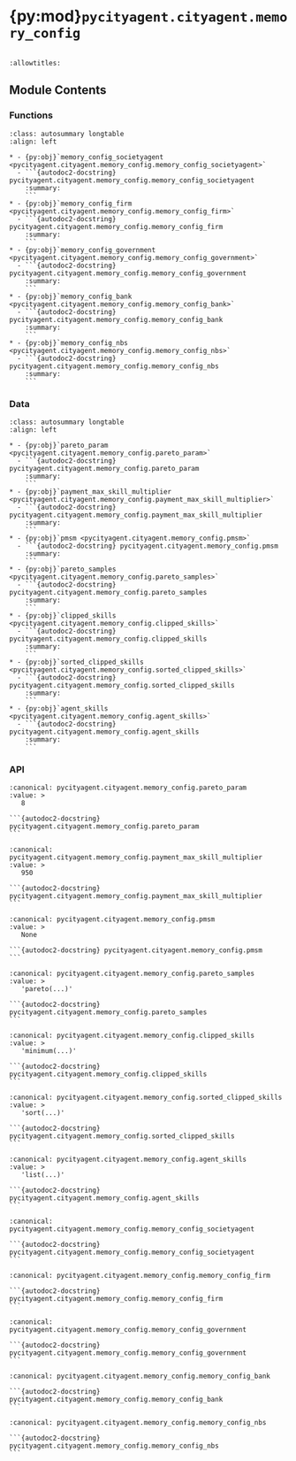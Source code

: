 # {py:mod}`pycityagent.cityagent.memory_config`

```{py:module} pycityagent.cityagent.memory_config
```

```{autodoc2-docstring} pycityagent.cityagent.memory_config
:allowtitles:
```

## Module Contents

### Functions

````{list-table}
:class: autosummary longtable
:align: left

* - {py:obj}`memory_config_societyagent <pycityagent.cityagent.memory_config.memory_config_societyagent>`
  - ```{autodoc2-docstring} pycityagent.cityagent.memory_config.memory_config_societyagent
    :summary:
    ```
* - {py:obj}`memory_config_firm <pycityagent.cityagent.memory_config.memory_config_firm>`
  - ```{autodoc2-docstring} pycityagent.cityagent.memory_config.memory_config_firm
    :summary:
    ```
* - {py:obj}`memory_config_government <pycityagent.cityagent.memory_config.memory_config_government>`
  - ```{autodoc2-docstring} pycityagent.cityagent.memory_config.memory_config_government
    :summary:
    ```
* - {py:obj}`memory_config_bank <pycityagent.cityagent.memory_config.memory_config_bank>`
  - ```{autodoc2-docstring} pycityagent.cityagent.memory_config.memory_config_bank
    :summary:
    ```
* - {py:obj}`memory_config_nbs <pycityagent.cityagent.memory_config.memory_config_nbs>`
  - ```{autodoc2-docstring} pycityagent.cityagent.memory_config.memory_config_nbs
    :summary:
    ```
````

### Data

````{list-table}
:class: autosummary longtable
:align: left

* - {py:obj}`pareto_param <pycityagent.cityagent.memory_config.pareto_param>`
  - ```{autodoc2-docstring} pycityagent.cityagent.memory_config.pareto_param
    :summary:
    ```
* - {py:obj}`payment_max_skill_multiplier <pycityagent.cityagent.memory_config.payment_max_skill_multiplier>`
  - ```{autodoc2-docstring} pycityagent.cityagent.memory_config.payment_max_skill_multiplier
    :summary:
    ```
* - {py:obj}`pmsm <pycityagent.cityagent.memory_config.pmsm>`
  - ```{autodoc2-docstring} pycityagent.cityagent.memory_config.pmsm
    :summary:
    ```
* - {py:obj}`pareto_samples <pycityagent.cityagent.memory_config.pareto_samples>`
  - ```{autodoc2-docstring} pycityagent.cityagent.memory_config.pareto_samples
    :summary:
    ```
* - {py:obj}`clipped_skills <pycityagent.cityagent.memory_config.clipped_skills>`
  - ```{autodoc2-docstring} pycityagent.cityagent.memory_config.clipped_skills
    :summary:
    ```
* - {py:obj}`sorted_clipped_skills <pycityagent.cityagent.memory_config.sorted_clipped_skills>`
  - ```{autodoc2-docstring} pycityagent.cityagent.memory_config.sorted_clipped_skills
    :summary:
    ```
* - {py:obj}`agent_skills <pycityagent.cityagent.memory_config.agent_skills>`
  - ```{autodoc2-docstring} pycityagent.cityagent.memory_config.agent_skills
    :summary:
    ```
````

### API

````{py:data} pareto_param
:canonical: pycityagent.cityagent.memory_config.pareto_param
:value: >
   8

```{autodoc2-docstring} pycityagent.cityagent.memory_config.pareto_param
```

````

````{py:data} payment_max_skill_multiplier
:canonical: pycityagent.cityagent.memory_config.payment_max_skill_multiplier
:value: >
   950

```{autodoc2-docstring} pycityagent.cityagent.memory_config.payment_max_skill_multiplier
```

````

````{py:data} pmsm
:canonical: pycityagent.cityagent.memory_config.pmsm
:value: >
   None

```{autodoc2-docstring} pycityagent.cityagent.memory_config.pmsm
```

````

````{py:data} pareto_samples
:canonical: pycityagent.cityagent.memory_config.pareto_samples
:value: >
   'pareto(...)'

```{autodoc2-docstring} pycityagent.cityagent.memory_config.pareto_samples
```

````

````{py:data} clipped_skills
:canonical: pycityagent.cityagent.memory_config.clipped_skills
:value: >
   'minimum(...)'

```{autodoc2-docstring} pycityagent.cityagent.memory_config.clipped_skills
```

````

````{py:data} sorted_clipped_skills
:canonical: pycityagent.cityagent.memory_config.sorted_clipped_skills
:value: >
   'sort(...)'

```{autodoc2-docstring} pycityagent.cityagent.memory_config.sorted_clipped_skills
```

````

````{py:data} agent_skills
:canonical: pycityagent.cityagent.memory_config.agent_skills
:value: >
   'list(...)'

```{autodoc2-docstring} pycityagent.cityagent.memory_config.agent_skills
```

````

````{py:function} memory_config_societyagent()
:canonical: pycityagent.cityagent.memory_config.memory_config_societyagent

```{autodoc2-docstring} pycityagent.cityagent.memory_config.memory_config_societyagent
```
````

````{py:function} memory_config_firm()
:canonical: pycityagent.cityagent.memory_config.memory_config_firm

```{autodoc2-docstring} pycityagent.cityagent.memory_config.memory_config_firm
```
````

````{py:function} memory_config_government()
:canonical: pycityagent.cityagent.memory_config.memory_config_government

```{autodoc2-docstring} pycityagent.cityagent.memory_config.memory_config_government
```
````

````{py:function} memory_config_bank()
:canonical: pycityagent.cityagent.memory_config.memory_config_bank

```{autodoc2-docstring} pycityagent.cityagent.memory_config.memory_config_bank
```
````

````{py:function} memory_config_nbs()
:canonical: pycityagent.cityagent.memory_config.memory_config_nbs

```{autodoc2-docstring} pycityagent.cityagent.memory_config.memory_config_nbs
```
````
